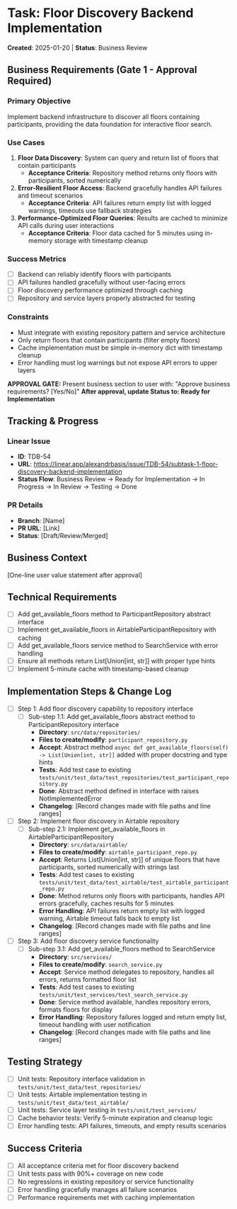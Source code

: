 # Task: Floor Discovery Backend Implementation
**Created**: 2025-01-20 | **Status**: Business Review

## Business Requirements (Gate 1 - Approval Required)
### Primary Objective
Implement backend infrastructure to discover all floors containing participants, providing the data foundation for interactive floor search.

### Use Cases
1. **Floor Data Discovery**: System can query and return list of floors that contain participants
   - **Acceptance Criteria**: Repository method returns only floors with participants, sorted numerically
2. **Error-Resilient Floor Access**: Backend gracefully handles API failures and timeout scenarios  
   - **Acceptance Criteria**: API failures return empty list with logged warnings, timeouts use fallback strategies
3. **Performance-Optimized Floor Queries**: Results are cached to minimize API calls during user interactions
   - **Acceptance Criteria**: Floor data cached for 5 minutes using in-memory storage with timestamp cleanup

### Success Metrics
- [ ] Backend can reliably identify floors with participants
- [ ] API failures handled gracefully without user-facing errors  
- [ ] Floor discovery performance optimized through caching
- [ ] Repository and service layers properly abstracted for testing

### Constraints
- Must integrate with existing repository pattern and service architecture
- Only return floors that contain participants (filter empty floors)
- Cache implementation must be simple in-memory dict with timestamp cleanup
- Error handling must log warnings but not expose API errors to upper layers

**APPROVAL GATE:** Present business section to user with: "Approve business requirements? [Yes/No]"
**After approval, update Status to: Ready for Implementation**

## Tracking & Progress
### Linear Issue
- **ID**: TDB-54
- **URL**: https://linear.app/alexandrbasis/issue/TDB-54/subtask-1-floor-discovery-backend-implementation
- **Status Flow**: Business Review → Ready for Implementation → In Progress → In Review → Testing → Done

### PR Details
- **Branch**: [Name]
- **PR URL**: [Link]
- **Status**: [Draft/Review/Merged]

## Business Context
[One-line user value statement after approval]

## Technical Requirements
- [ ] Add get_available_floors method to ParticipantRepository abstract interface
- [ ] Implement get_available_floors in AirtableParticipantRepository with caching
- [ ] Add get_available_floors service method to SearchService with error handling
- [ ] Ensure all methods return List[Union[int, str]] with proper type hints
- [ ] Implement 5-minute cache with timestamp-based cleanup

## Implementation Steps & Change Log
- [ ] Step 1: Add floor discovery capability to repository interface
  - [ ] Sub-step 1.1: Add get_available_floors abstract method to ParticipantRepository interface
    - **Directory**: `src/data/repositories/`
    - **Files to create/modify**: `participant_repository.py`
    - **Accept**: Abstract method `async def get_available_floors(self) -> List[Union[int, str]]` added with proper docstring and type hints
    - **Tests**: Add test case to existing `tests/unit/test_data/test_repositories/test_participant_repository.py`
    - **Done**: Abstract method defined in interface with raises NotImplementedError
    - **Changelog**: [Record changes made with file paths and line ranges]

- [ ] Step 2: Implement floor discovery in Airtable repository
  - [ ] Sub-step 2.1: Implement get_available_floors in AirtableParticipantRepository
    - **Directory**: `src/data/airtable/`
    - **Files to create/modify**: `airtable_participant_repo.py`
    - **Accept**: Returns List[Union[int, str]] of unique floors that have participants, sorted numerically with strings last
    - **Tests**: Add test cases to existing `tests/unit/test_data/test_airtable/test_airtable_participant_repo.py`
    - **Done**: Method returns only floors with participants, handles API errors gracefully, caches results for 5 minutes
    - **Error Handling**: API failures return empty list with logged warning, Airtable timeout falls back to empty list
    - **Changelog**: [Record changes made with file paths and line ranges]

- [ ] Step 3: Add floor discovery service functionality
  - [ ] Sub-step 3.1: Add get_available_floors method to SearchService
    - **Directory**: `src/services/`
    - **Files to create/modify**: `search_service.py`
    - **Accept**: Service method delegates to repository, handles all errors, returns formatted floor list
    - **Tests**: Add test cases to existing `tests/unit/test_services/test_search_service.py`
    - **Done**: Service method available, handles repository errors, formats floors for display
    - **Error Handling**: Repository failures logged and return empty list, timeout handling with user notification
    - **Changelog**: [Record changes made with file paths and line ranges]

## Testing Strategy
- [ ] Unit tests: Repository interface validation in `tests/unit/test_data/test_repositories/`
- [ ] Unit tests: Airtable implementation testing in `tests/unit/test_data/test_airtable/`
- [ ] Unit tests: Service layer testing in `tests/unit/test_services/`
- [ ] Cache behavior tests: Verify 5-minute expiration and cleanup logic
- [ ] Error handling tests: API failures, timeouts, and empty results scenarios

## Success Criteria
- [ ] All acceptance criteria met for floor discovery backend
- [ ] Unit tests pass with 90%+ coverage on new code
- [ ] No regressions in existing repository or service functionality
- [ ] Error handling gracefully manages all failure scenarios
- [ ] Performance requirements met with caching implementation